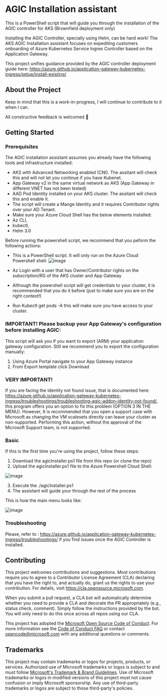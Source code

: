 # AGIC Installation assistant
This is a PowerShell script that will guide you through the installation of the AGIC controller for AKS (Brownfield deployment only)

Installing the AGIC Controller, specially using Helm, can be hard work! The AKS AGIC Installation assistant focuses on expediting customers onboarding of Azure Kubernetes Service Ingres Controller based on the Application Gateway.

This project unifies guidance provided by the AGIC controller deployment guide here: https://azure.github.io/application-gateway-kubernetes-ingress/setup/install-existing/

## About the Project
Keep in mind that this is a work-in-progress, I will continue to contribute to it when I can.

All constructive feedback is welcomed 🙏

## Getting Started

### Prerequisites
The AGIC installation assistant assumes you already have the following tools and infrastructure installed:
- AKS with Advanced Networking enabled (CNI). The assitant will check this and will not let you continue if you have Kubenet.
- App Gateway v2 in the same virtual network as AKS (App Gateway in different VNET has not been tested)
- AAD Pod Identity installed on your AKS cluster. The assitant will check this and enable it.
- The script will create a Mange Identity and it requires Contributor rights over your AD Tenant.
- Make sure your Azure Cloud Shell has the below elements installed:
-   Az CLI,
-   kubectl,
-   Helm 3.0


Before running the powershell script, we recommend that you peform the following actions:
  - This is a PowerShell script. It will only run on the Azure Cloud Powershell shell:
![image](https://user-images.githubusercontent.com/41587804/185116965-95541326-1cc0-4527-9d88-20f3060152ec.png)

  - Az Login with a user that has Owner/Contributor rights on the subscription/RG of the AKS cluster and App Gateway
  - Although the powershell script will get credentials to your cluster, it is recommended that you do it before (just to make sure you are on the right context!)
  - Run Kubectl get pods -A this will make sure you have access to your cluster.


### IMPORTANT! Please backup your App Gateway's configuration before installing AGIC:
This script will ask you if you want to export (ARM) your application gateway configuration. Still we recommend you to export the configuration manually:
1. Using Azure Portal navigate to your App Gateway instance
2. From Export template click Download

### VERY IMPORTANT!
If you are facing the Identity not found issue, that is documented here:
https://azure.github.io/application-gateway-kubernetes-ingress/troubleshootings/troubleshooting-agic-addon-identity-not-found/, this program offers you an option to fix this problem (OPTION 3 IN THE MENU). However, It is recommended that you open a support case with Microsoft as changing the VM scalesets directly can leave your cluster as non-supported.
Performing this action, without the approval of the Microsoft Support team, is not supported.


### Basic
If this is the first time you're using the project, follow these steps:

1. Download the agicInstaller.ps1 file from this repo (or clone the repo)
2. Upload the agicInstaller.ps1 file to the Azure Powershell Cloud Shell:

![image](https://user-images.githubusercontent.com/41587804/185117995-09237cb4-a2fa-43b0-bef1-fdc8fe82f80d.png)

3. Execute the ./agicInstaller.ps1
4. The assistant will guide your through the rest of the process

This is how the main menu looks like:

![image](https://user-images.githubusercontent.com/41587804/185781425-8c0bda8e-13a5-48a7-b06f-c9ebeb56a2c1.png)


### Troubleshooting
Please, refer to  : https://azure.github.io/application-gateway-kubernetes-ingress/troubleshootings/ if you find issues once the AGIC Controller is installed.

## Contributing

This project welcomes contributions and suggestions.  Most contributions require you to agree to a
Contributor License Agreement (CLA) declaring that you have the right to, and actually do, grant us
the rights to use your contribution. For details, visit https://cla.opensource.microsoft.com.

When you submit a pull request, a CLA bot will automatically determine whether you need to provide
a CLA and decorate the PR appropriately (e.g., status check, comment). Simply follow the instructions
provided by the bot. You will only need to do this once across all repos using our CLA.

This project has adopted the [Microsoft Open Source Code of Conduct](https://opensource.microsoft.com/codeofconduct/).
For more information see the [Code of Conduct FAQ](https://opensource.microsoft.com/codeofconduct/faq/) or
contact [opencode@microsoft.com](mailto:opencode@microsoft.com) with any additional questions or comments.

## Trademarks

This project may contain trademarks or logos for projects, products, or services. Authorized use of Microsoft 
trademarks or logos is subject to and must follow 
[Microsoft's Trademark & Brand Guidelines](https://www.microsoft.com/en-us/legal/intellectualproperty/trademarks/usage/general).
Use of Microsoft trademarks or logos in modified versions of this project must not cause confusion or imply Microsoft sponsorship.
Any use of third-party trademarks or logos are subject to those third-party's policies.
